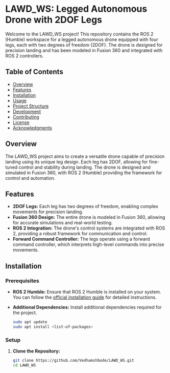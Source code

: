 # LAWD_WS: Legged Autonomous Drone with 2DOF Legs

Welcome to the LAWD_WS project! This repository contains the ROS 2 (Humble) workspace for a legged autonomous drone equipped with four legs, each with two degrees of freedom (2DOF). The drone is designed for precision landing and has been modeled in Fusion 360 and integrated with ROS 2 controllers.

## Table of Contents

- [Overview](#overview)
- [Features](#features)
- [Installation](#installation)
- [Usage](#usage)
- [Project Structure](#project-structure)
- [Development](#development)
- [Contributing](#contributing)
- [License](#license)
- [Acknowledgments](#acknowledgments)

## Overview

The LAWD_WS project aims to create a versatile drone capable of precision landing using its unique leg design. Each leg has 2DOF, allowing for fine-tuned control and stability during landing. The drone is designed and simulated in Fusion 360, with ROS 2 (Humble) providing the framework for control and automation.

## Features

- **2DOF Legs:** Each leg has two degrees of freedom, enabling complex movements for precision landing.
- **Fusion 360 Design:** The entire drone is modeled in Fusion 360, allowing for accurate simulations and real-world testing.
- **ROS 2 Integration:** The drone's control systems are integrated with ROS 2, providing a robust framework for communication and control.
- **Forward Command Controller:** The legs operate using a forward command controller, which interprets high-level commands into precise movements.

## Installation

### Prerequisites

- **ROS 2 Humble:** Ensure that ROS 2 Humble is installed on your system. You can follow the [official installation guide](https://docs.ros.org/en/humble/Installation.html) for detailed instructions.

- **Additional Dependencies:** Install additional dependencies required for the project.

  ```bash
  sudo apt update
  sudo apt install <list-of-packages>

### Setup

1. **Clone the Repository:**

   ```bash
   git clone https://github.com/Vedhamshbode/LAWD_WS.git
   cd LAWD_WS
